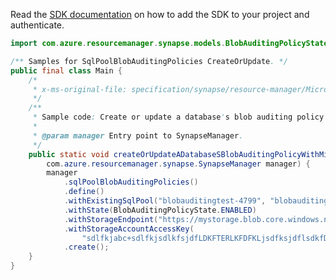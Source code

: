 Read the [SDK documentation](https://github.com/Azure/azure-sdk-for-java/blob/azure-resourcemanager-synapse_1.0.0-beta.2/sdk/synapse/azure-resourcemanager-synapse/README.md) on how to add the SDK to your project and authenticate.

```java
import com.azure.resourcemanager.synapse.models.BlobAuditingPolicyState;

/** Samples for SqlPoolBlobAuditingPolicies CreateOrUpdate. */
public final class Main {
    /*
     * x-ms-original-file: specification/synapse/resource-manager/Microsoft.Synapse/stable/2021-06-01/examples/CreateOrUpdateSqlPoolBlobAuditingWithMinParameters.json
     */
    /**
     * Sample code: Create or update a database's blob auditing policy with minimal parameters.
     *
     * @param manager Entry point to SynapseManager.
     */
    public static void createOrUpdateADatabaseSBlobAuditingPolicyWithMinimalParameters(
        com.azure.resourcemanager.synapse.SynapseManager manager) {
        manager
            .sqlPoolBlobAuditingPolicies()
            .define()
            .withExistingSqlPool("blobauditingtest-4799", "blobauditingtest-6440", "testdb")
            .withState(BlobAuditingPolicyState.ENABLED)
            .withStorageEndpoint("https://mystorage.blob.core.windows.net")
            .withStorageAccountAccessKey(
                "sdlfkjabc+sdlfkjsdlkfsjdfLDKFTERLKFDFKLjsdfksjdflsdkfD2342309432849328476458/3RSD==")
            .create();
    }
}
```
